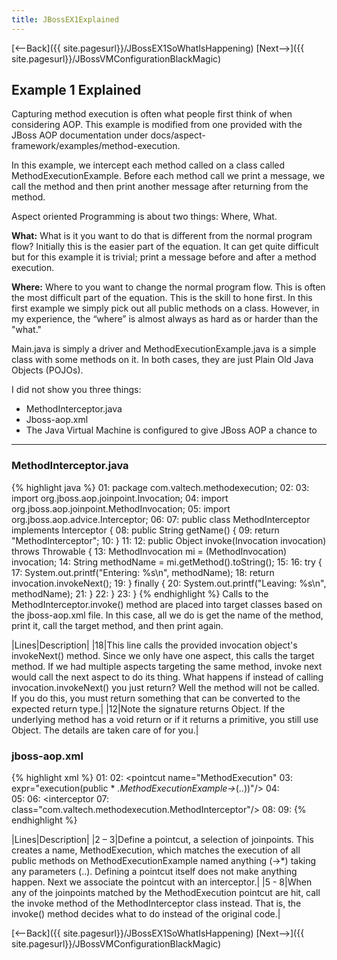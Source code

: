 ```yaml
---
title: JBossEX1Explained
---
```

[<--Back]({{ site.pagesurl}}/JBossEX1SoWhatIsHappening) [Next-->]({{ site.pagesurl}}/JBossVMConfigurationBlackMagic)

## Example 1 Explained
Capturing method execution is often what people first think of when considering AOP. This example is modified from one provided with the JBoss AOP documentation under docs/aspect-framework/examples/method-execution.

In this example, we intercept each method called on a class called MethodExecutionExample. Before each method call we print a message, we call the method and then print another message after returning from the method.

Aspect oriented Programming is about two things: Where, What.

**What:** What is it you want to do that is different from the normal program flow? Initially this is the easier part of the equation. It can get quite difficult but for this example it is trivial; print a message before and after a method execution.

**Where:** Where to you want to change the normal program flow. This is often the most difficult part of the equation. This is the skill to hone first. In this first example we simply pick out all public methods on a class. However, in my experience, the “where” is almost always as hard as or harder than the "what."

Main.java is simply a driver and MethodExecutionExample.java is a simple class with some methods on it. In both cases, they are just Plain Old Java Objects (POJOs).

I did not show you three things:
* MethodInterceptor.java
* Jboss-aop.xml
* The Java Virtual Machine is configured to give JBoss AOP a chance to 

----
### MethodInterceptor.java
{% highlight java %}
01: package com.valtech.methodexecution; 
02: 
03: import org.jboss.aop.joinpoint.Invocation; 
04: import org.jboss.aop.joinpoint.MethodInvocation; 
05: import org.jboss.aop.advice.Interceptor; 
06: 
07: public class MethodInterceptor implements Interceptor { 
08:    public String getName() { 
09:       return "MethodInterceptor"; 
10:    } 
11: 
12:    public Object invoke(Invocation invocation) throws Throwable { 
13:       MethodInvocation mi = (MethodInvocation) invocation; 
14:       String methodName = mi.getMethod().toString(); 
15: 
16:       try { 
17:          System.out.printf("Entering: %s\n", methodName); 
18:          return invocation.invokeNext(); 
19:       } finally { 
20:          System.out.printf("Leaving: %s\n", methodName); 
21:       } 
22:    } 
23: } 
{% endhighlight %}
Calls to the MethodInterceptor.invoke() method are placed into target classes based on the jboss-aop.xml file. In this case, all we do is get the name of the method, print it, call the target method, and then print again.

|Lines|Description|
|18|This line calls the provided invocation object's invokeNext() method. Since we only have one aspect, this calls the target method. If we had multiple aspects targeting the same method, invoke next would call the next aspect to do its thing. What happens if instead of calling invocation.invokeNext() you just return? Well the method will not be called. If you do this, you must return something that can be converted to the expected return type.|
|12|Note the signature returns Object. If the underlying method has a void return or if it returns a primitive, you still use Object. The details are taken care of for you.|

### jboss-aop.xml
{% highlight xml %}
01: <aop> 
02:    <pointcut name="MethodExecution" 
03:      expr="execution(public * *.MethodExecutionExample->*(..))"/> 
04:     
05:    <bind pointcut="MethodExecution"> 
06:       <interceptor 
07:         class="com.valtech.methodexecution.MethodInterceptor"/> 
08:    </bind> 
09: </aop> 
{% endhighlight %}

|Lines|Description|
|2 – 3|Define a pointcut, a selection of joinpoints. This creates a name, MethodExecution, which matches the execution of all public methods on MethodExecutionExample named anything (->*) taking any parameters (..). Defining a pointcut itself does not make anything happen. Next we associate the pointcut with an interceptor.|
|5 - 8|When any of the joinpoints matched by the MethodExecution pointcut are hit, call the invoke method of the MethodInterceptor class instead. That is, the invoke() method decides what to do instead of the original code.|

[<--Back]({{ site.pagesurl}}/JBossEX1SoWhatIsHappening) [Next-->]({{ site.pagesurl}}/JBossVMConfigurationBlackMagic)
